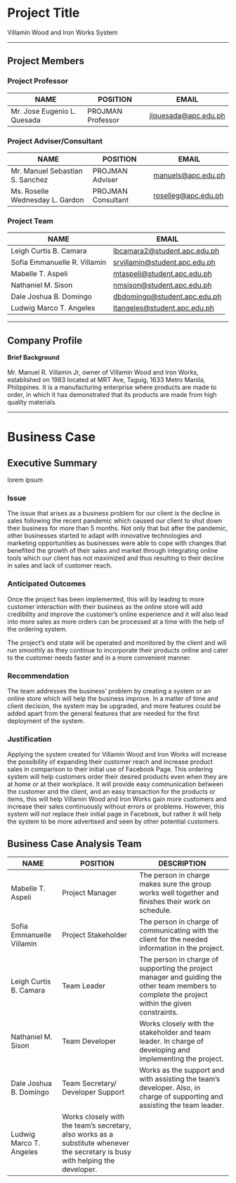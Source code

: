 # Project Title
Villamin Wood and Iron Works System

***
## Project Members
### Project Professor

NAME | POSITION | EMAIL
-- | -- | --
Mr. Jose Eugenio L. Quesada | PROJMAN Professor | jlquesada@apc.edu.ph

### Project Adviser/Consultant
NAME | POSITION | EMAIL
-- | -- | --
Mr. Manuel Sebastian S. Sanchez | PROJMAN Adviser | manuels@apc.edu.ph
Ms. Roselle Wednesday L. Gardon | PROJMAN Consultant | roselleg@apc.edu.ph

### Project Team
NAME | EMAIL
-- | -- 
Leigh Curtis B. Camara | lbcamara2@student.apc.edu.ph
Sofia Emmanuelle R. Villamin | srvillamin@student.apc.edu.ph
Mabelle T. Aspeli | mtaspeli@student.apc.edu.ph
Nathaniel M. Sison | nmsison@student.apc.edu.ph
Dale Joshua B. Domingo | dbdomingo@student.apc.edu.ph
Ludwig Marco T. Angeles | ltangeles@student.apc.edu.ph

***
## Company Profile
**Brief Background**<br><br>
Mr. Manuel R. Villamin Jr, owner of Villamin Wood and Iron Works, established on 1983 located at MRT Ave, Taguig, 1633 Metro Manila, Philippines. It is a manufacturing enterprise where products are made to order, in which it has demonstrated that its products are made from high quality materials.

***
# Business Case
## Executive Summary
lorem ipsum

### Issue
The issue that arises as a business problem for our client is the decline in sales following the recent pandemic which caused our client to shut down their business for more than 5 months. Not only that but after the pandemic, other businesses started to adapt with innovative technologies and marketing opportunities as businesses were able to cope with changes that benefited the growth of their sales and market through integrating online tools which our client has not maximized and thus resulting to their decline in sales and lack of customer reach.

### Anticipated Outcomes
Once the project has been implemented, this will by leading to more customer interaction with their business as the online store will add credibility and improve the customer’s online experience and it will also lead into more sales as more orders can be processed at a time with the help of the ordering system. 

The project’s end state will be operated and monitored by the client and will run smoothly as they continue to incorporate their products online and cater to the customer needs faster and in a more convenient manner.

### Recommendation
The team addresses the business’ problem by creating a system or an online store which will help the business improve. In a matter of time and client decision, the system may be upgraded, and more features could be added apart from the general features that are needed for the first deployment of the system.

### Justification
Applying the system created for Villamin Wood and Iron Works will increase the possibility of expanding their customer reach and increase product sales in comparison to their initial use of Facebook Page. This ordering system will help customers order their desired products even when they are at home or at their workplace. It will provide easy communication between the customer and the client, and an easy transaction for the products or items, this will help Villamin Wood and Iron Works gain more customers and increase their sales continuously without errors or problems. However, this system will not replace their initial page in Facebook, but rather it will help the system to be more advertised and seen by other potential customers.

## Business Case Analysis Team
NAME | POSITION | DESCRIPTION
-- | -- | --
Mabelle T. Aspeli | Project Manager | The person in charge makes sure the group works well together and finishes their work on schedule.
Sofia Emmanuelle Villamin | Project Stakeholder | The person in charge of communicating with the client for the needed information in the project.
Leigh Curtis B. Camara | Team Leader | The person in charge of supporting the project manager and guiding the other team members to complete the project within the given constraints.
Nathaniel M. Sison | Team Developer | Works closely with the stakeholder and team leader. In charge of developing and implementing the project.
Dale Joshua B. Domingo | Team Secretary/ Developer Support | Works as the support and with assisting the team’s developer. Also, in charge of supporting and assisting the team leader. 
Ludwig Marco T. Angeles | Works closely with the team’s secretary, also works as a substitute whenever the secretary is busy with helping the developer.